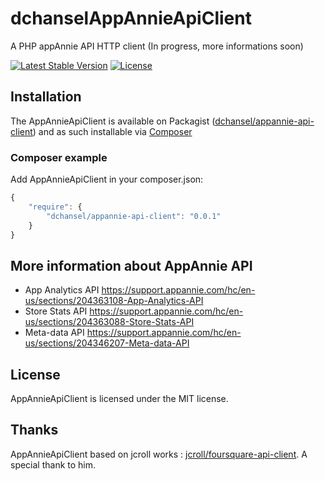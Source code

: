 # dchanselAppAnnieApiClient

A PHP appAnnie API HTTP client (In progress, more informations soon)

[![Latest Stable Version](https://poser.pugx.org/dchansel/appannie-api-client/v/stable)](https://packagist.org/packages/dchansel/appannie-api-client)
[![License](https://poser.pugx.org/dchansel/appannie-api-client/license)](https://packagist.org/packages/dchansel/appannie-api-client)

## Installation

The AppAnnieApiClient is available on Packagist ([dchansel/appannie-api-client](https://packagist.org/packages/dchansel/appannie-api-client))
and as such installable via [Composer](http://getcomposer.org/)

### Composer example

Add AppAnnieApiClient in your composer.json:

```js
{
    "require": {
        "dchansel/appannie-api-client": "0.0.1"
    }
}
```

## More information about AppAnnie API

* App Analytics API
https://support.appannie.com/hc/en-us/sections/204363108-App-Analytics-API
* Store Stats API
https://support.appannie.com/hc/en-us/sections/204363088-Store-Stats-API
* Meta-data API
https://support.appannie.com/hc/en-us/sections/204346207-Meta-data-API


## License

AppAnnieApiClient is licensed under the MIT license.

## Thanks
AppAnnieApiClient based on jcroll works : [jcroll/foursquare-api-client](https://github.com/jcroll/foursquare-api-client). A special thank to him.


